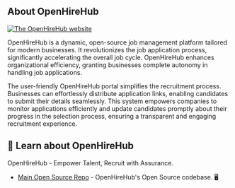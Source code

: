 ## About OpenHireHub

<a href="https://graceful-sunshine-7db.notion.site/Job-Portal-OpenHireHub-781b220d272243d2828376fa76833ea4?pvs=4" title="OpenHireHub - Empower Talent, Recruit with Assurance.
">
    <img src="https://wzpgifvdurjfzxzadalr.supabase.co/storage/v1/object/public/openhirehub/github-banner-openhirehub.png" alt="The OpenHireHub website">
</a>


OpenHireHub is a dynamic, open-source job management platform tailored for modern businesses. It revolutionizes the job application process, significantly accelerating the overall job cycle. OpenHireHub enhances organizational efficiency, granting businesses complete autonomy in handling job applications.

The user-friendly OpenHireHub portal simplifies the recruitment process. Businesses can effortlessly distribute application links, enabling candidates to submit their details seamlessly. This system empowers companies to monitor applications efficiently and update candidates promptly about their progress in the selection process, ensuring a transparent and engaging recruitment experience.

## 🚀 Learn about OpenHireHub
OpenHireHub - Empower Talent, Recruit with Assurance.

- [Main Open Source Repo](https://github.com/OpenHireHub/openhirehub) - OpenHireHub's Open Source codebase. 🖥️